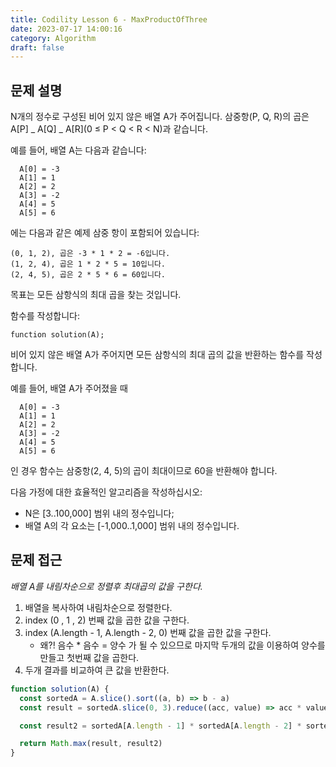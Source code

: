 ```yaml
---
title: Codility Lesson 6 - MaxProductOfThree
date: 2023-07-17 14:00:16
category: Algorithm
draft: false
---
```


## 문제 설명

N개의 정수로 구성된 비어 있지 않은 배열 A가 주어집니다. 삼중항(P, Q, R)의 곱은 A[P] _ A[Q] _ A[R](0 ≤ P < Q < R < N)과 같습니다.

예를 들어, 배열 A는 다음과 같습니다:

```
  A[0] = -3
  A[1] = 1
  A[2] = 2
  A[3] = -2
  A[4] = 5
  A[5] = 6
```

에는 다음과 같은 예제 삼중 항이 포함되어 있습니다:

```
(0, 1, 2), 곱은 -3 * 1 * 2 = -6입니다.
(1, 2, 4), 곱은 1 * 2 * 5 = 10입니다.
(2, 4, 5), 곱은 2 * 5 * 6 = 60입니다.
```

목표는 모든 삼항식의 최대 곱을 찾는 것입니다.

함수를 작성합니다:

```
function solution(A);
```

비어 있지 않은 배열 A가 주어지면 모든 삼항식의 최대 곱의 값을 반환하는 함수를 작성합니다.

예를 들어, 배열 A가 주어졌을 때

```
  A[0] = -3
  A[1] = 1
  A[2] = 2
  A[3] = -2
  A[4] = 5
  A[5] = 6
```

인 경우 함수는 삼중항(2, 4, 5)의 곱이 최대이므로 60을 반환해야 합니다.

다음 가정에 대한 효율적인 알고리즘을 작성하십시오:

- N은 [3..100,000] 범위 내의 정수입니다;
- 배열 A의 각 요소는 [-1,000..1,000] 범위 내의 정수입니다.

## 문제 접근

_배열 A를 내림차순으로 정렬후 최대곱의 값을 구한다._

1. 배열을 복사하여 내림차순으로 정렬한다.
2. index (0 , 1 , 2) 번째 값을 곱한 값을 구한다.
3. index (A.length - 1, A.length - 2, 0) 번째 값을 곱한 값을 구한다.
   - 왜?! 음수 \* 음수 = 양수 가 될 수 있으므로 마지막 두개의 값을 이용하여 양수를 만들고 첫번째 값을 곱한다.
4. 두개 결과를 비교하여 큰 값을 반환한다.

```javascript
function solution(A) {
  const sortedA = A.slice().sort((a, b) => b - a)
  const result = sortedA.slice(0, 3).reduce((acc, value) => acc * value)

  const result2 = sortedA[A.length - 1] * sortedA[A.length - 2] * sortedA[0]

  return Math.max(result, result2)
}
```
